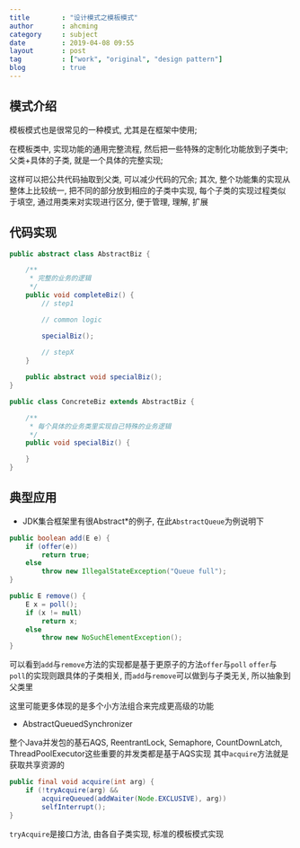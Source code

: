 ```yaml
---
title        : "设计模式之模板模式"
author       : ahcming
category     : subject
date         : 2019-04-08 09:55
layout       : post
tag          : ["work", "original", "design pattern"]
blog         : true
---
```


## 模式介绍

模板模式也是很常见的一种模式, 尤其是在框架中使用; 

在模板类中, 实现功能的通用完整流程, 然后把一些特殊的定制化功能放到子类中; 父类+具体的子类, 就是一个具体的完整实现;

这样可以把公共代码抽取到父类, 可以减少代码的冗余; 
其次, 整个功能集的实现从整体上比较统一, 把不同的部分放到相应的子类中实现, 每个子类的实现过程类似于填空, 通过用类来对实现进行区分, 便于管理, 理解, 扩展

## 代码实现

```java
public abstract class AbstractBiz {

    /**
     * 完整的业务的逻辑
     */
    public void completeBiz() {
        // step1

        // common logic

        specialBiz();
        
        // stepX
    }

    public abstract void specialBiz();
}
```

```java
public class ConcreteBiz extends AbstractBiz {

    /**
     * 每个具体的业务类里实现自己特殊的业务逻辑
     */ 
    public void specialBiz() {

    }
}
```

## 典型应用

- JDK集合框架里有很Abstract*的例子, 在此`AbstractQueue`为例说明下

```java
public boolean add(E e) {
    if (offer(e))
        return true;
    else
        throw new IllegalStateException("Queue full");
}

public E remove() {
    E x = poll();
    if (x != null)
        return x;
    else
        throw new NoSuchElementException();
}
```

可以看到`add`与`remove`方法的实现都是基于更原子的方法`offer`与`poll`
`offer`与`poll`的实现则跟具体的子类相关, 而`add`与`remove`可以做到与子类无关, 所以抽象到父类里

这里可能更多体现的是多个小方法组合来完成更高级的功能

- AbstractQueuedSynchronizer

整个Java并发包的基石AQS, ReentrantLock, Semaphore, CountDownLatch, ThreadPoolExecutor这些重要的并发类都是基于AQS实现
其中`acquire`方法就是获取共享资源的

```java
public final void acquire(int arg) {
    if (!tryAcquire(arg) &&
        acquireQueued(addWaiter(Node.EXCLUSIVE), arg))
        selfInterrupt();
}
```

`tryAcquire`是接口方法, 由各自子类实现, 标准的模板模式实现
